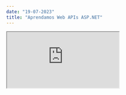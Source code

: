 ```yaml
---
date: "19-07-2023"
title: "Aprendamos Web APIs ASP.NET"
---
```

<iframe src="https://www.youtube.com/embed/6eqW2T_c4FA" allowfullscreen></iframe>
